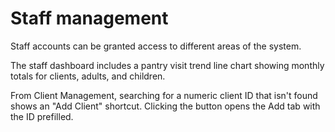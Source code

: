 # Staff management

Staff accounts can be granted access to different areas of the system.

The staff dashboard includes a pantry visit trend line chart showing monthly totals for clients, adults, and children.

From Client Management, searching for a numeric client ID that isn't found shows an "Add Client" shortcut. Clicking the button opens the Add tab with the ID prefilled.
